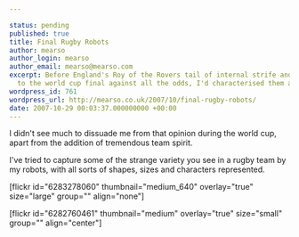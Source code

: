 ```yaml
---

status: pending
published: true
title: Final Rugby Robots
author: mearso
author_login: mearso
author_email: mearso@mearso.com
excerpt: Before England's Roy of the Rovers tail of internal strife and then getting
  to the world cup final against all the odds, I'd characterised them as rugby robots.
wordpress_id: 761
wordpress_url: http://mearso.co.uk/2007/10/final-rugby-robots/
date: 2007-10-29 00:03:37.000000000 +00:00
---
```

 I didn't see much to dissuade me from that opinion during the world cup, apart from the addition of tremendous team spirit.

I've tried to capture some of the strange variety you see in a rugby team by my robots, with all sorts of shapes, sizes and characters represented. 

[flickr id="6283278060" thumbnail="medium_640" overlay="true" size="large" group="" align="none"]

 [flickr id="6282760461" thumbnail="medium" overlay="true" size="small" group="" align="center"] 
